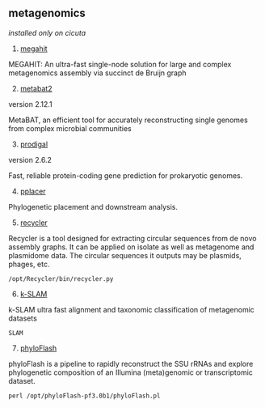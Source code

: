 ## metagenomics ##  

*installed only on cicuta*

1. [megahit](https://github.com/voutcn/megahit)  

MEGAHIT: An ultra-fast single-node solution for large and complex metagenomics assembly via succinct de Bruijn graph  

2. [metabat2](https://bitbucket.org/berkeleylab/metabat)  

version 2.12.1  

MetaBAT, an efficient tool for accurately reconstructing single genomes from complex microbial communities 

3. [prodigal](https://github.com/hyattpd/Prodigal)  

version 2.6.2  

Fast, reliable protein-coding gene prediction for prokaryotic genomes.  

4. [pplacer](https://github.com/matsen/pplacer)

Phylogenetic placement and downstream analysis.  

5. [recycler](https://github.com/Shamir-Lab/Recycler)  

Recycler is a tool designed for extracting circular sequences from de novo assembly graphs. It can be applied on isolate as well as metagenome and plasmidome data. The circular sequences it outputs may be plasmids, phages, etc.   

`/opt/Recycler/bin/recycler.py` 

6. [k-SLAM](https://github.com/aindj/k-SLAM)  

k-SLAM ultra fast alignment and taxonomic classification of metagenomic datasets  

`SLAM`

7. [phyloFlash](https://github.com/HRGV/phyloFlash)  

phyloFlash is a pipeline to rapidly reconstruct the SSU rRNAs and explore phylogenetic composition of an Illumina (meta)genomic or transcriptomic dataset. 

`perl /opt/phyloFlash-pf3.0b1/phyloFlash.pl`
